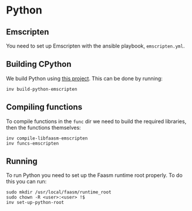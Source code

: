 # Python 

## Emscripten

You need to set up Emscripten with the ansible playbook, `emscripten.yml`.

## Building CPython

We build Python using [this project](https://github.com/Shillaker/cpython-emscripten). This can be done by running:

```
inv build-python-emscripten
```

## Compiling functions


To compile functions in the `func` dir we need to build the required libraries, then the functions themselves:

```
inv compile-libfaasm-emscripten
inv funcs-emscripten
```

## Running

To run Python you need to set up the Faasm runtime root properly. To do this you can run:

```
sudo mkdir /usr/local/faasm/runtime_root
sudo chown -R <user>:<user> !$
inv set-up-python-root
```